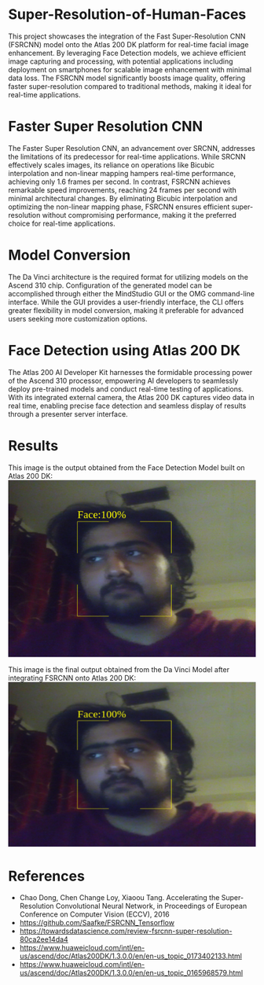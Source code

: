 # Super-Resolution-of-Human-Faces
This project showcases the integration of the Fast Super-Resolution CNN (FSRCNN) model onto the Atlas 200 DK platform for real-time facial image enhancement. By leveraging Face Detection models, we achieve efficient image capturing and processing, with potential applications including deployment on smartphones for scalable image enhancement with minimal data loss. The FSRCNN model significantly boosts image quality, offering faster super-resolution compared to traditional methods, making it ideal for real-time applications.

# Faster Super Resolution CNN
The Faster Super Resolution CNN, an advancement over SRCNN, addresses the limitations of its predecessor for real-time applications. While SRCNN effectively scales images, its reliance on operations like Bicubic interpolation and non-linear mapping hampers real-time performance, achieving only 1.6 frames per second. In contrast, FSRCNN achieves remarkable speed improvements, reaching 24 frames per second with minimal architectural changes. By eliminating Bicubic interpolation and optimizing the non-linear mapping phase, FSRCNN ensures efficient super-resolution without compromising performance, making it the preferred choice for real-time applications.

# Model Conversion
The Da Vinci architecture is the required format for utilizing models on the Ascend 310 chip. Configuration of the generated model can be accomplished through either the MindStudio GUI or the OMG command-line interface. While the GUI provides a user-friendly interface, the CLI offers greater flexibility in model conversion, making it preferable for advanced users seeking more customization options.

# Face Detection using Atlas 200 DK
The Atlas 200 AI Developer Kit harnesses the formidable processing power of the Ascend 310 processor, empowering AI developers to seamlessly deploy pre-trained models and conduct real-time testing of applications. With its integrated external camera, the Atlas 200 DK captures video data in real time, enabling precise face detection and seamless display of results through a presenter server interface.
# Results
This image is the output obtained from the Face Detection Model built on Atlas 200 DK: 
 ![](Atlas200DK/FSRCNN-DK/out/final.png) 
 
 This image is the final output obtained from the Da Vinci Model after integrating FSRCNN onto Atlas 200 DK:
 ![](Atlas200DK/FSRCNN-DK/out/20200425215019/0/SaveFilePostProcess_1/davinci_final_output_0_NHWC_output_0.jpeg) 
# References
* Chao Dong, Chen Change Loy, Xiaoou Tang. Accelerating the Super-Resolution Convolutional Neural Network, in Proceedings of European Conference on Computer Vision (ECCV), 2016
* https://github.com/Saafke/FSRCNN_Tensorflow
* https://towardsdatascience.com/review-fsrcnn-super-resolution-80ca2ee14da4
* https://www.huaweicloud.com/intl/en-us/ascend/doc/Atlas200DK/1.3.0.0/en/en-us_topic_0173402133.html
* https://www.huaweicloud.com/intl/en-us/ascend/doc/Atlas200DK/1.3.0.0/en/en-us_topic_0165968579.html

